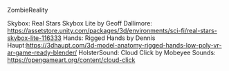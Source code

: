 ZombieReality

Skybox: Real Stars Skybox Lite by Geoff Dallimore: https://assetstore.unity.com/packages/3d/environments/sci-fi/real-stars-skybox-lite-116333
Hands: Rigged Hands by Dennis Haupt:https://3dhaupt.com/3d-model-anatomy-rigged-hands-low-poly-vr-ar-game-ready-blender/
HolsterSound: Cloud Click by Mobeyee Sounds: https://opengameart.org/content/cloud-click